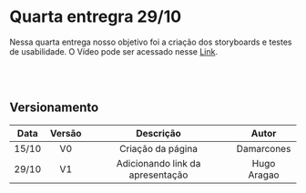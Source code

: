 # Quarta entregra 29/10

Nessa quarta entrega nosso objetivo foi a criação dos storyboards e testes de usabilidade.
O Vídeo pode ser acessado nesse [Link](https://youtu.be/m9JoCDmCVcw). 

<br></br>


## Versionamento

| Data | Versão | Descrição | Autor |
|:----:|:------:|:---------:|:-----:|
|15/10 |   V0   |Criação da página|Damarcones|
|29/10 |   V1   |Adicionando link da apresentação|Hugo Aragao|